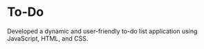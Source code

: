# To-Do
Developed a dynamic and user-friendly to-do list application using JavaScript, HTML, and CSS.
